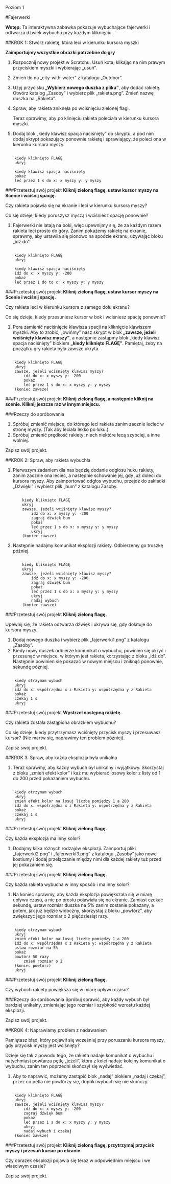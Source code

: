 ﻿Poziom 1

#Fajerwerki

__Wstęp:__
Ta interaktywna zabawka pokazuje wybuchające fajerwerki i odtwarza dźwięk wybuchu przy każdym kliknięciu.

##KROK 1: Stwórz rakietę, która leci w kierunku kursora myszki

__Zaimportujmy wszystkie obrazki potrzebne do gry__

1. Rozpocznij nowy projekt w Scratchu. Usuń kota, klikając na nim prawym przyciskiem myszki i wybierając „usuń”.
2. Zmień tło na „city-with-water” z katalogu „Outdoor”.
3. Użyj przycisku __„Wybierz nowego duszka z pliku”__, aby dodać rakietę. Otwórz katalog „Zasoby” i wybierz plik „rakieta.png”. Zmień nazwę duszka na „Rakieta”.
4. Spraw, aby rakieta zniknęła po wciśnięciu zielonej flagi.

    Teraz sprawimy, aby po klinięciu rakieta poleciała w kierunku kursora myszki.

5. Dodaj blok „kiedy klawisz spacja naciśnięty” do skryptu, a pod nim dodaj skrypt pokazujący ponownie rakietę i sprawiający, że poleci ona w kierunku kursora myszy.

```scratch

	kiedy kliknięto FLAGĘ
	ukryj

	kiedy klawisz spacja naciśnięty
	pokaż
	leć przez 1 s do x: x myszy y: y myszy
```

###Przetestuj swój projekt
__Kliknij zieloną flagę, ustaw kursor myszy na Scenie i wciśnij spację.__

Czy rakieta pojawia się na ekranie i leci w kierunku kursora myszy?

Co się dzieje, kiedy poruszysz myszą i wciśniesz spację ponownie?

1. Fajerwerki nie latają na boki, więc upewnijmy się, że za każdym razem rakieta leci prosto do góry. Zanim pokażemy rakietę na ekranie, sprawmy, aby ustawiła się pionowo na spodzie ekranu, używając bloku „idź do”.

```scratch

	kiedy kliknięto FLAGĘ
	ukryj

	kiedy klawisz spacja naciśnięty
	idź do x: x myszy y: -200
	pokaż
	leć przez 1 do to x: x myszy y: y myszy
```

###Przetestuj swój projekt
__Kliknij zieloną flagę, ustaw kursor myszy na Scenie i wciśnij spację.__

Czy rakieta leci w kierunku kursora z samego dołu ekranu?

Co się dzieje, kiedy przesuniesz kursor w bok i wciśniesz spację ponownie?

1. Pora zamienić naciśnięcie klawisza spacji na kliknięcie klawiszem myszki. Aby to zrobić, „owińmy” nasz skrypt w blok __„zawsze, jeżeli wciśnięty klawisz myszy”__, a następnie zastąpmy blok „kiedy klawisz spacja naciśnięty” blokiem __„kiedy kliknięto FLAGĘ”__. Pamiętaj, żeby na początku gry rakieta była zawsze ukryta.

```scratch

	kiedy kliknięto FLAGĘ
	ukryj
	zawsze, jeżeli wciśnięty klawisz myszy?
		idź do x: x myszy y: -200
		pokaż
		leć przez 1 s do x: x myszy y: y myszy
	(koniec zawsze)
```

###Przetestuj swój projekt
__Kliknij zieloną flagę, a następnie kliknij na scenie. Kliknij jeszcze raz w innym miejscu.__

###Rzeczy do spróbowania
1. Spróbuj zmienić miejsce, do którego leci rakieta zanim zacznie lecieć w stronę myszy. (Tak aby leciała lekko po łuku.)
2. Spróbuj zmienić prędkość rakiety: niech niektóre lecą szybciej, a inne wolniej.

Zapisz swój projekt.

##KROK 2: Spraw, aby rakieta wybuchła

1. Pierwszym zadaniem dla nas będzię dodanie odgłosu huku rakiety, zanim zacznie ona lecieć, a następnie schowanie jej, gdy już doleci do kursora myszy. Aby zaimportować odgłos wybuchu, przejdź do zakładki „Dźwięki” i wybierz plik „bum” z katalogu Zasoby.

    ```scratch

        kiedy kliknięto FLAGĘ
        ukryj
        zawsze, jeżeli wciśnięty klawisz myszy?
            idź do x: x myszy y: -200
            zagraj dźwięk bum
            pokaż
            leć przez 1 s do x: x myszy y: y myszy
            ukryj
        (koniec zawsze)
    ```

2. Następnie nadajmy komunikat eksplozji rakiety. Odbierzemy go troszkę później.

    ```scratch

        kiedy kliknięto FLAGĘ
        ukryj
        zawsze, jeżeli wciśnięty klawisz myszy?
            idź do x: x myszy y: -200
            zagraj dźwięk bum
            pokaż
            leć przez 1 s do x: x myszy y: y myszy
            ukryj
            nadaj wybuch
        (koniec zawsze)
    ```

###Przetestuj swój projekt
__Kliknij zieloną flagę.__

Upewnij się, że rakieta odtwarza dźwięk i ukrywa się, gdy dolatuje do kursora myszy.

1. Dodaj nowego duszka i wybierz plik „fajerwerki1.png” z katalogu „Zasoby”.
2. Kiedy nowy duszek odbierze komunikat o wybuchu, powinien się ukryć i przesunąć w miejsce, w którym jest rakieta, korzystając z bloku „idź do”. Następnie powinien się pokazać w nowym miejscu i zniknąć ponownie, sekundę później.

```scratch

	kiedy otrzymam wybuch
	ukryj
	idź do x: współrzędna x z Rakieta y: współrzędna y z Rakieta
	pokaż
	czekaj 1 s
	ukryj
```

###Przetestuj swój projekt
__Wystrzel następną rakietę.__

Czy rakieta została zastąpiona obrazkiem wybuchu?

Co się dzieje, kiedy przytrzymasz wciśnięty przycisk myszy i przesuwasz kursor? (Nie martw się, naprawimy ten problem później).

Zapisz swój projekt.

##KROK 3: Spraw, aby każda eksplozja była unikalna

1. Teraz sprawmy, aby każdy wybuch był unikalny i wyjątkowy. Skorzystaj z bloku „zmień efekt kolor” i każ mu wybierać losowy kolor z listy od 1 do 200 przed pokazaniem wybuchu.

```scratch

	kiedy otrzymam wybuch
	ukryj
	zmień efekt kolor na losuj liczbę pomiędzy 1 a 200
	idź do x: współrzędna x z Rakieta y: współrzędna y z Rakieta
	pokaż
	czekaj 1 s
	ukryj
```

###Przetestuj swój projekt
__Kliknij zieloną flagę.__

Czy każda eksplozja ma inny kolor?

1. Dodajmy kilka różnych rodzajów eksplozji. Zaimportuj pliki „fajerwerki2.png” i „fajerwerki3.png” z katalogu „Zasoby” jako nowe kostiumy i dodaj przełączanie między nimi dla każdej rakiety tuż przed jej pokazaniem się.

###Przetestuj swój projekt
__Kliknij zieloną flagę.__

Czy każda rakieta wybucha w inny sposób i ma inny kolor?

1. Na koniec sprawmy, aby każda eksplozja powiększała się w miarę upływu czasu, a nie po prostu pojawiała się na ekranie. Zamiast czekać sekundę, ustaw rozmiar duszka na 5% zanim zostanie pokazany, a potem, jak już będzie widoczny, skorzystaj z bloku „powtórz”, aby zwiększyć jego rozmiar o 2 pięćdziesiąt razy.

```scratch

	kiedy otrzymam wybuch
	ukryj
	zmień efekt kolor na losuj liczbę pomiędzy 1 a 200
	idź do x: współrzędna x z Rakieta y: współrzędna y z Rakieta
	ustaw rozmiar na 5%
	pokaż
	powtórz 50 razy
		zmień rozmiar o 2
	(koniec powtórz)
	ukryj
```

###Przetestuj swój projekt
__Kliknij zieloną flagę.__

Czy wybuch rakiety powiększa się w miarę upływu czasu?

###Rzeczy do spróbowania
Spróbuj sprawić, aby każdy wybuch był bardziej unikalny, zmieniając jego rozmiar i szybkość wzrostu każdej eksplozji.

Zapisz swój projekt.

##KROK 4: Naprawiamy problem z nadawaniem

Pamiętasz błąd, który pojawił się wcześniej przy poruszaniu kursora myszy, gdy przycisk myszy jest wciśnięty?

Dzieje się tak z powodu tego, że rakieta nadaje komunikat o wybuchu i natychmiast powtarza pętlę „jeżeli”, która z kolei nadaje kolejny komunikat o wybuchu, zanim ten poprzedni skończył się wyświetlać.

1. Aby to naprawić, możemy zastąpić blok „nadaj” blokiem „nadaj i czekaj”, przez co pętla nie powtórzy się, dopóki wybuch się nie skończy.

```scratch

	kiedy kliknięto FLAGĘ
	ukryj
	zawsze, jeżeli wciśnięty klawisz myszy?
		idź do x: x myszy y: -200
		zagraj dźwięk bum
		pokaż
		leć przez 1 s do x: x myszy y: y myszy
		ukryj
		nadaj wybuch i czekaj
	(koniec zawsze)

```

###Przetestuj swój projekt
__Kliknij zieloną flagę, przytrzymaj przycisk myszy i przesuń kursor po ekranie.__

Czy obrazek eksplozji pojawia się teraz w odpowiednim miejscu i we właściwym czasie?

Zapisz swój projekt.

